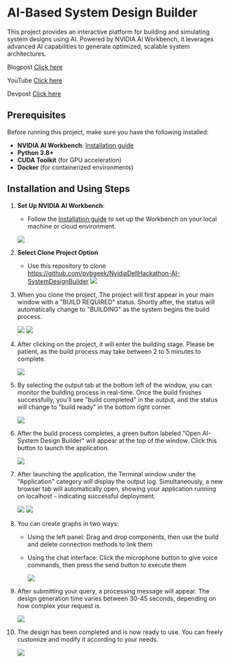 # AI-Based System Design Builder

This project provides an interactive platform for building and simulating system designs using AI. Powered by NVIDIA AI Workbench, it leverages advanced AI capabilities to generate optimized, scalable system architectures. 

Blogpost [Click here](https://atharva-weginwar.github.io/devpost.html)

YouTube [Click here](https://www.youtube.com/watch?v=taDNjlxNME4&t=1s)

Devpost [Click here](https://devpost.com/software/ai-based-system-design-simulator)

## Prerequisites

Before running this project, make sure you have the following installed:

- **NVIDIA AI Workbench**: [Installation guide](https://docs.nvidia.com/ai-workbench/user-guide/latest/installation/overview.html)
- **Python 3.8+**
- **CUDA Toolkit** (for GPU acceleration)
- **Docker** (for containerized environments)


## Installation and Using Steps

1. **Set Up NVIDIA AI Workbench**:
    - Follow the [Installation guide](https://docs.nvidia.com/ai-workbench/user-guide/latest/installation/overview.html) to set up the Workbench on your local machine or cloud environment.
    
    ![](img/image.png)
   
2. **Select Clone Project Option**

    - Use this repository to clone https://github.com/pvbgeek/NvidiaDellHackathon-AI-SystemDesignBuilder
      ![](images/Step2.jpeg)

3. When you clone the project, The project will first appear in your main window with a "BUILD REQUIRED" status. Shortly after, the status will automatically change to "BUILDING" as the 
   system begins the build process.
   
    ![](images/Step3(2).jpeg)
    ![](images/Step3(1).jpeg)

4. After clicking on the project, it will enter the building stage. Please be patient, as the build process may take between 2 to 5 minutes to complete.
   
     ![](images/step4.jpeg)

5. By selecting the output tab at the bottom left of the window, you can monitor the building process in real-time. Once the build finishes successfully, you'll see "build completed" in 
   the output, and the status will change to "build ready" in the bottom right corner.
   
     ![](images/Step5.jpeg)
   

6. After the build process completes, a green button labeled "Open AI-System Design Builder" will appear at the top of the window. Click this button to launch the application.
   
     ![](images/step6.jpeg)
     
7. After launching the application, the Terminal window under the "Application" category will display the output log. Simultaneously, a new browser tab will automatically open, showing 
   your application running on localhost - indicating successful deployment.
   
     ![](images/step7(1).jpeg)
     ![](images/step7(2).jpeg)
      
8. You can create graphs in two ways:
   
   - Using the left panel: Drag and drop components, then use the build and delete connection methods to link them
   - Using the chat interface: Click the microphone button to give voice commands, then press the send button to execute them
     
     ![](images/step8.jpeg)
     
9. After submitting your query, a processing message will appear. The design generation time varies between 30-45 seconds, depending on how complex your request is.
    
     ![](images/step9.jpeg)
      
10. The design has been completed and is now ready to use. You can freely customize and modify it according to your needs.
    
      ![](images/step10.jpeg)
